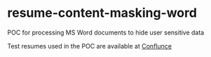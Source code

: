 # resume-content-masking-word

POC for processing MS Word documents to hide user sensitive data

Test resumes used in the POC are available at [Conflunce](https://monster-next.atlassian.net/wiki/spaces/KM/pages/292487377/Sample+Resumes)
